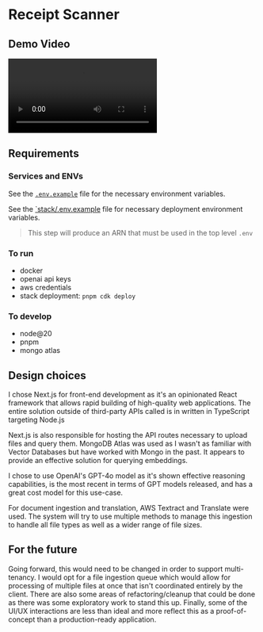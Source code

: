 # Receipt Scanner

## Demo Video

![](./demo-video.mov)

## Requirements

### Services and ENVs

See the [`.env.example`](./.env.example) file for the necessary environment variables.

See the [`stack/.env.example](./stack/.env.example) file for necessary deployment environment variables.

> This step will produce an ARN that must be used in the top level `.env`


### To run

- docker
- openai api keys
- aws credentials
- stack deployment: `pnpm cdk deploy`

### To develop

- node@20
- pnpm
- mongo atlas


## Design choices

I chose Next.js for front-end development as it's an opinionated React framework that allows rapid building of high-quality web applications. The entire solution outside of third-party APIs called is in written in TypeScript targeting Node.js

Next.js is also responsible for hosting the API routes necessary to upload files and query them. MongoDB Atlas was used as I wasn't as familiar with Vector Databases but have worked with Mongo in the past. It appears to provide an effective solution for querying embeddings.

I chose to use OpenAI's GPT-4o model as it's shown effective reasoning capabilities, is the most recent in terms of GPT models released, and has a great cost model for this use-case.

For document ingestion and translation, AWS Textract and Translate were used. The system will try to use multiple methods to manage this ingestion to handle all file types as well as a wider range of file sizes.

## For the future

Going forward, this would need to be changed in order to support multi-tenancy. I would opt for a file ingestion queue which would allow for processing of multiple files at once that isn't coordinated entirely by the client. There are also some areas of refactoring/cleanup that could be done as there was some exploratory work to stand this up. Finally, some of the UI/UX interactions are less than ideal and more reflect this as a proof-of-concept than a production-ready application.